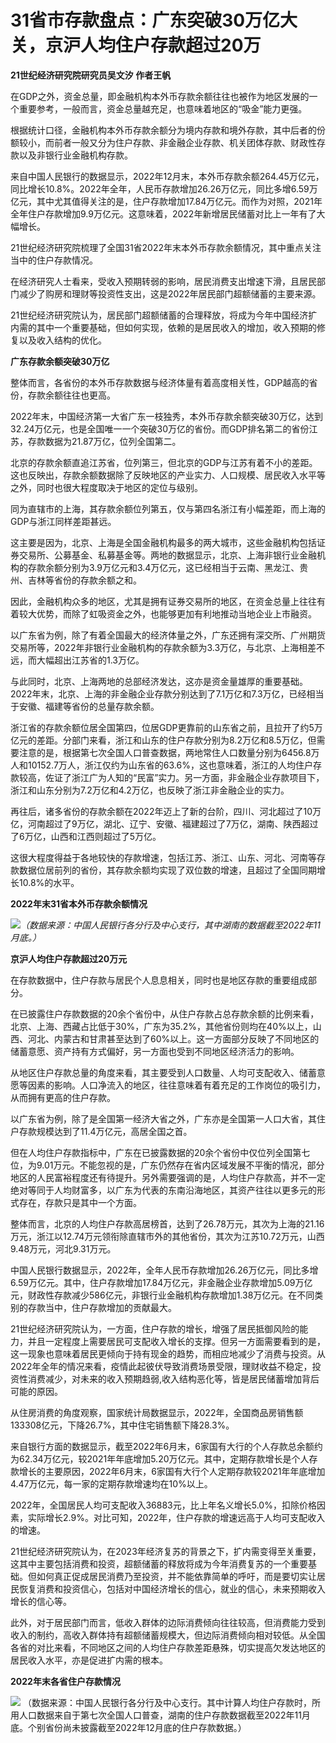# 31省市存款盘点：广东突破30万亿大关，京沪人均住户存款超过20万

**21世纪经济研究院研究员吴文汐 作者王帆**

在GDP之外，资金总量，即金融机构本外币存款余额往往也被作为地区发展的一个重要参考，一般而言，资金总量越充足，也意味着地区的“吸金”能力更强。

根据统计口径，金融机构本外币存款余额分为境内存款和境外存款，其中后者的份额较小，而前者一般又分为住户存款、非金融企业存款、机关团体存款、财政性存款以及非银行业金融机构存款。

来自中国人民银行的数据显示，2022年12月末，本外币存款余额264.45万亿元，同比增长10.8%。2022年全年，人民币存款增加26.26万亿元，同比多增6.59万亿元，其中尤其值得关注的是，住户存款增加17.84万亿元。而作为对照，2021年全年住户存款增加9.9万亿元。这意味着，2022年新增居民储蓄对比上一年有了大幅增长。

21世纪经济研究院梳理了全国31省2022年末本外币存款余额情况，其中重点关注当中的住户存款情况。

在经济研究人士看来，受收入预期转弱的影响，居民消费支出增速下滑，且居民部门减少了购房和理财等投资性支出，这是2022年居民部门超额储蓄的主要来源。

21世纪经济研究院认为，居民部门超额储蓄的合理释放，将成为今年中国经济扩内需的其中一个重要基础，但如何实现，依赖的是居民收入的增加，收入预期的修复以及收入结构的优化。

**广东存款余额突破30万亿**

整体而言，各省份的本外币存款数据与经济体量有着高度相关性，GDP越高的省份，存款余额往往也更高。

2022年末，中国经济第一大省广东一枝独秀，本外币存款余额突破30万亿，达到32.24万亿元，也是全国唯一一个突破30万亿的省份。而GDP排名第二的省份江苏，存款数据为21.87万亿，位列全国第二。

北京的存款余额直追江苏省，位列第三，但北京的GDP与江苏有着不小的差距。这也反映出，存款余额数据除了反映地区的产业实力、人口规模、居民收入水平等之外，同时也很大程度取决于地区的定位与级别。

同为直辖市的上海，其存款余额位列第五，仅与第四名浙江有小幅差距，而上海的GDP与浙江同样差距甚远。

这主要是因为，北京、上海是全国金融机构最多的两大城市，这些金融机构包括证券交易所、公募基金、私募基金等。两地的数据显示，北京、上海非银行业金融机构的存款余额分别为3.9万亿元和3.4万亿元，这已经相当于云南、黑龙江、贵州、吉林等省份的存款余额之和。

因此，金融机构众多的地区，尤其是拥有证券交易所的地区，在资金总量上往往有着较大优势，而除了虹吸资金之外，也能够更加有利地推动当地企业上市融资。

以广东省为例，除了有着全国最大的经济体量之外，广东还拥有深交所、广州期货交易所等，2022年非银行业金融机构的存款余额为3.3万亿，与北京、上海相差不远，而大幅超出江苏省的1.3万亿。

与此同时，北京、上海两地的总部经济发达，这亦是资金量雄厚的重要基础。2022年末，北京、上海的非金融企业存款分别达到了7.1万亿和7.3万亿，已经相当于安徽、福建等省份的总量存款余额。

浙江省的存款余额位居全国第四，位居GDP更靠前的山东省之前，且拉开了约5万亿元的差距。分部门来看，浙江和山东的住户存款分别为8.2万亿和8.5万亿，但需要注意的是，根据第七次全国人口普查数据，两地常住人口数量分别为6456.8万人和10152.7万人，浙江仅约为山东省的63.6%，这也意味着，浙江的人均住户存款较高，佐证了浙江广为人知的“民富”实力。另一方面，非金融企业存款项目下，浙江和山东分别为7.2万亿和4.2万亿，也反映了浙江非金融企业的实力。

再往后，诸多省份的存款余额在2022年迈上了新的台阶，四川、河北超过了10万亿，河南超过了9万亿，湖北、辽宁、安徽、福建超过了7万亿，湖南、陕西超过了6万亿，山西和江西则超过了5万亿。

这很大程度得益于各地较快的存款增速，包括江苏、浙江、山东、河北、河南等存款数据位居前列的省份，其存款余额均实现了双位数的增速，且超过了全国同期增长10.8%的水平。

**2022年末31省本外币存款余额情况**

![](https://inews.gtimg.com/newsapp_bt/0/15662274823/1000)_（数据来源：中国人民银行各分行及中心支行，其中湖南的数据截至2022年11月底。）_

**京沪人均住户存款超过20万元**

在存款数据中，住户存款与居民个人息息相关，同时也是地区存款的重要组成部分。

在已披露住户存款数据的20余个省份中，从住户存款占总存款余额的比例来看，北京、上海、西藏占比低于30%，广东为35.2%，其他省份则均在40%以上，山西、河北、内蒙古和甘肃甚至达到了60%以上。这一方面部分反映了不同地区的储蓄意愿、资产持有方式偏好，另一方面也受到不同地区经济活力的影响。

从地区住户存款总量的角度来看，其主要受到人口数量、人均可支配收入、储蓄意愿等因素的影响。人口净流入的地区，往往意味着有着充足的工作岗位的吸引力，从而拥有更高的住户存款。

以广东省为例，除了是全国第一经济大省之外，广东亦是全国第一人口大省，其住户存款规模达到了11.4万亿元，高居全国之首。

但在人均住户存款指标中，广东在已披露数据的20余个省份中仅位列全国第七位，为9.01万元。不能忽视的是，广东仍然存在省内区域发展不平衡的情况，部分地区的人民富裕程度还有待提升。另外需要强调的是，人均住户存款高，并不一定绝对等同于人均财富多，以广东为代表的东南沿海地区，其资产往往以更多元的形式存在，存款只是其中一个方面。

整体而言，北京的人均住户存款高居榜首，达到了26.78万元，其次为上海的21.16万元，浙江以12.74万元领衔除直辖市外的其他省份，其次为江苏10.72万元，山西9.48万元，河北9.31万元。

中国人民银行数据显示，2022年，全年人民币存款增加26.26万亿元，同比多增6.59万亿元。其中，住户存款增加17.84万亿元，非金融企业存款增加5.09万亿元，财政性存款减少586亿元，非银行业金融机构存款增加1.38万亿元。在不同类别的存款当中，住户存款增加的贡献最大。

21世纪经济研究院认为，一方面，住户存款的增长，增强了居民抵御风险的能力，并且一定程度上需要居民可支配收入增长的支撑。但另一方面需要看到的是，这一现象也意味着居民更倾向于持有现金的趋势，而相应地减少了消费与投资。从2022年全年的情况来看，疫情此起彼伏导致消费场景受限，理财收益不稳定，投资性消费减少，对未来的收入预期趋弱,收入结构恶化等，皆是居民储蓄增加背后可能的原因。

从住房消费的角度观察，国家统计局数据显示，2022年，全国商品房销售额133308亿元，下降26.7%，其中住宅销售额下降28.3%。

来自银行方面的数据显示，截至2022年6月末，6家国有大行的个人存款总余额约为62.34万亿元，较2021年年底增加5.20万亿元。其中，定期存款增长是个人存款增长的主要原因，2022年6月末，6家国有大行个人定期存款较2021年年底增加4.47万亿元，每一家的定期存款增速均在10%以上。

2022年，全国居民人均可支配收入36883元，比上年名义增长5.0%，扣除价格因素，实际增长2.9%。对比可知，2022年，住户存款的增速远高于人均可支配收入的增速。

21世纪经济研究院认为，在2023年经济复苏的背景之下，扩内需变得至关重要，这其中主要包括消费和投资，超额储蓄的释放将成为今年消费复苏的一个重要基础。但如何真正促成居民消费乃至投资，并不能依靠简单的呼吁，而是要切实让居民恢复消费和投资信心，包括对中国经济增长的信心，就业的信心，未来预期收入增长的信心等。

此外，对于居民部门而言，低收入群体的边际消费倾向往往较高，但消费能力受到收入的制约，高收入群体持有超额储蓄规模大，但边际消费倾向相对较低。从全国各省的对比来看，不同地区之间的人均住户存款差距悬殊，切实提高欠发达地区的居民收入水平，亦是促进扩内需的根本。

**2022年末各省住户存款情况**

![](https://inews.gtimg.com/newsapp_bt/0/15662274825/1000)
（数据来源：中国人民银行各分行及中心支行。其中计算人均住户存款时，所用人口数据来自于第七次全国人口普查，湖南的住户存款数据截至2022年11月底。个别省份尚未披露截至2022年12月底的住户存款数据。）


